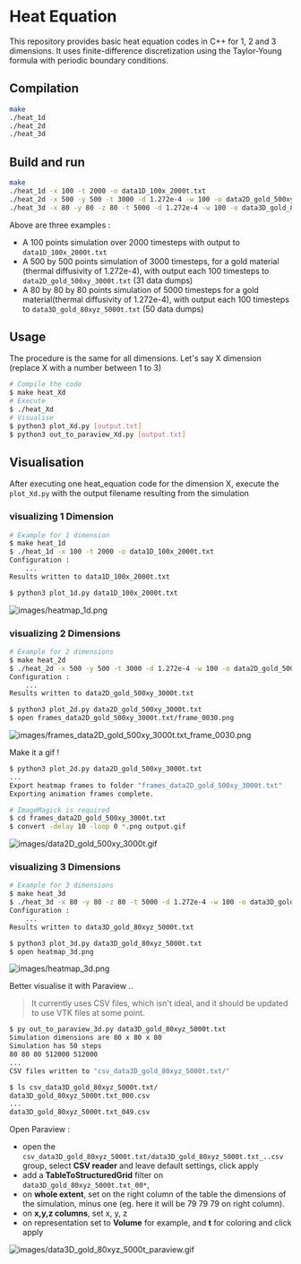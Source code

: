 # Heat Equation

This repository provides basic heat equation codes in C++ for 1, 2 and 3 dimensions. It uses finite-difference discretization using the Taylor-Young formula with periodic boundary conditions.

## Compilation

```bash
make
./heat_1d
./heat_2d
./heat_3d
```

## Build and run

```bash
make
./heat_1d -x 100 -t 2000 -o data1D_100x_2000t.txt
./heat_2d -x 500 -y 500 -t 3000 -d 1.272e-4 -w 100 -o data2D_gold_500xy_3000t.txt
./heat_3d -x 80 -y 80 -z 80 -t 5000 -d 1.272e-4 -w 100 -o data3D_gold_80xyz_5000t.txt
```

Above are three examples :
- A 100 points simulation over 2000 timesteps with output to `data1D_100x_2000t.txt`
- A 500 by 500 points simulation of 3000 timesteps, for a gold material (thermal diffusivity of 1.272e-4), with output each 100 timesteps to `data2D_gold_500xy_3000t.txt` (31 data dumps)
- A 80 by 80 by 80 points simulation of 5000 timesteps for a gold material(thermal diffusivity of 1.272e-4), with output each 100 timesteps to `data3D_gold_80xyz_5000t.txt` (50 data dumps)


## Usage

The procedure is the same for all dimensions. Let's say X dimension (replace X with a number between 1 to 3)

```bash
# Compile the code
$ make heat_Xd
# Execute
$ ./heat_Xd
# Visualise
$ python3 plot_Xd.py [output.txt]
$ python3 out_to_paraview_Xd.py [output.txt]
```

## Visualisation
After executing one heat_equation code for the dimension X, execute the `plot_Xd.py` with the output filename resulting from the simulation


### visualizing 1 Dimension
```bash
# Example for 1 dimension
$ make heat_1d
$ ./heat_1d -x 100 -t 2000 -o data1D_100x_2000t.txt
Configuration : 
    ...
Results written to data1D_100x_2000t.txt

$ python3 plot_1d.py data1D_100x_2000t.txt
```

![images/heatmap_1d.png](images/heatmap_1d.png)

### visualizing 2 Dimensions
```bash
# Example for 2 dimensions
$ make heat_2d
$ ./heat_2d -x 500 -y 500 -t 3000 -d 1.272e-4 -w 100 -o data2D_gold_500xy_3000t.txt
Configuration : 
    ...
Results written to data2D_gold_500xy_3000t.txt

$ python3 plot_2d.py data2D_gold_500xy_3000t.txt
$ open frames_data2D_gold_500xy_3000t.txt/frame_0030.png
```

![images/frames_data2D_gold_500xy_3000t.txt_frame_0030.png](images/frames_data2D_gold_500xy_3000t.txt_frame_0030.png)

Make it a gif !

```bash
$ python3 plot_2d.py data2D_gold_500xy_3000t.txt
...
Export heatmap frames to folder "frames_data2D_gold_500xy_3000t.txt"
Exporting animation frames complete.

# ImageMagick is required
$ cd frames_data2D_gold_500xy_3000t.txt
$ convert -delay 10 -loop 0 *.png output.gif
```

![images/data2D_gold_500xy_3000t.gif](images/data2D_gold_500xy_3000t.gif)

### visualizing 3 Dimensions

```bash
# Example for 3 dimensions
$ make heat_3d
$ ./heat_3d -x 80 -y 80 -z 80 -t 5000 -d 1.272e-4 -w 100 -o data3D_gold_80xyz_5000t.txt
Configuration : 
    ...
Results written to data3D_gold_80xyz_5000t.txt

$ python3 plot_3d.py data3D_gold_80xyz_5000t.txt
$ open heatmap_3d.png
```

![images/heatmap_3d.png](images/heatmap_3d.png)

<!-- Make it a gif ! -->

Better visualise it with Paraview ..
> It currently uses CSV files, which isn't ideal, and it should be updated to use VTK files at some point.

```bash
$ py out_to_paraview_3d.py data3D_gold_80xyz_5000t.txt
Simulation dimensions are 80 x 80 x 80
Simulation has 50 steps
80 80 80 512000 512000
...
CSV files written to "csv_data3D_gold_80xyz_5000t.txt/"

$ ls csv_data3D_gold_80xyz_5000t.txt/
data3D_gold_80xyz_5000t.txt_000.csv
...
data3D_gold_80xyz_5000t.txt_049.csv
```

Open Paraview :
- open the `csv_data3D_gold_80xyz_5000t.txt/data3D_gold_80xyz_5000t.txt_..csv` group, select **CSV reader** and leave default settings, click apply
- add a **TableToStructuredGrid** filter on `data3D_gold_80xyz_5000t.txt_00*`, 
- on **whole extent**, set on the right column of the table the dimensions of the simulation, minus one (eg. here it will be 79 79 79 on right column).
- on **x,y,z columns**, set x, y, z
- on representation set to **Volume** for example, and **t** for coloring and click apply

![images/data3D_gold_80xyz_5000t_paraview.gif](images/data3D_gold_80xyz_5000t_paraview.gif)
